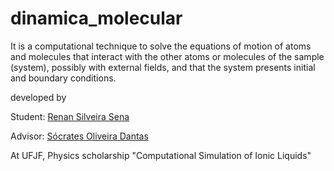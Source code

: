 # dinamica_molecular
It is a computational technique to solve the equations of motion of atoms and molecules that interact with the other atoms or molecules of the sample (system), possibly with external fields, and that the system presents initial and boundary conditions.

developed by

Student: [Renan Silveira Sena]

Advisor: [Sócrates Oliveira Dantas]

At UFJF, Physics scholarship "Computational Simulation of Ionic Liquids"

[Renan Silveira Sena]: https://github.com/PauloCareli
[Sócrates Oliveira Dantas]: [http://lattes.cnpq.br/1421239770201461](http://buscatextual.cnpq.br/buscatextual/visualizacv.do?id=K4786656J6&tokenCaptchar=03AEkXODCZazEhzdcAf-YkAiz1N02sDwUU4eipVqSAkf7CzsEsSHrg9EHrseT3ylL5Se5Lv9ILjCQPuk9Jyi8y9m32KSciTPNZlGK0tdeNygU2LGdApUWMwzBsxy9OeZJuG2LxFLd6Xe_YT6odzVZm4pY-1OvTJNJCobfwQMhazep91kH-sAygBuSHvciSkrwcVUmK1ErtPVcAGJ9gFWq6AfIj694GCEgnUCFBBriEgFTgyK4yiwpO1MD3DVavPDwWCwn1Qf8s1o5n3CbUDfMdEi1mXWfp8Mj0eOvZMMV-YoYqQvDcY9_CL-5wm_ZfBqcdahV0E9keGKW2pld8mAbLX70A25oW-X4ZB56S5gg7MD3JbghEtZMIAR16WVDek2qSgJ83HBd4DQGxV1RZM6NRarpJsgTztm52XEdYVWdv4ewMwpdJuBiFiHXV8B10y577bAavs-N17bdOhF1k-Fp0KU2vtDOhjKjsSQg7iyz3I9J4Ma-vi5Sg21hMfkiiDxDvRH8qnX-jRzcIHL9qrmu1pWW2jZcMdl2JQg)
